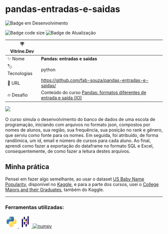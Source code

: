 # pandas-entradas-e-saidas

![Badge em Desenvolvimento](http://img.shields.io/static/v1?label=STATUS&message=EM%20DESENVOLVIMENTO&color=GREEN&style=for-the-badge)

![Badge code size](https://img.shields.io/github/languages/code-size/fab-souza/pandas-entradas-e-saidas)
![Badge de Atualização](https://img.shields.io/github/last-commit/fab-souza/pandas-entradas-e-saidas)

| :placard: Vitrine.Dev |    |
| -------------  | --- |
| :sparkles: Nome        | **Pandas: entradas e saídas**
| :label: Tecnologias | python
| :rocket: URL         | https://github.com/fab-souza/pandas-entradas-e-saidas/
| :fire: Desafio     | Conteúdo do curso [Pandas: formatos diferentes de entrada e saída (IO)](https://cursos.alura.com.br/course/pandas-io)

![](https://user-images.githubusercontent.com/67301805/208135938-c83ff4a2-951e-4dff-958a-bb3199690357.jpg#vitrinedev)

O curso simula o desenvolvimento do banco de dados de uma escola de programação, iniciando com arquivos no formato json, compostos por nomes de alunos, sua região, sua frequência, sua posição no rank e gênero, que serviu como fonte para os nomes. Em seguida, foi atribuído, de forma randômica, um id, email e número de cursos para cada aluno. Ao final, aprendi como fazer a exportação do dataframe no formato SQL e Excel, consequentemente, de como fazer a leitura destes arquivos.

## Minha prática

Pensei em fazer algo semelhante, ao usar o dataset [US Baby Name Popularity](https://www.kaggle.com/datasets/robikscube/us-baby-name-popularity?select=names.csv), disponível no [Kaggle](https://www.kaggle.com/), e para a parte dos cursos, usei o [College Majors and their Graduates](https://www.kaggle.com/datasets/thedevastator/uncovering-insights-to-college-majors-and-their), também do Kaggle.


---
<h3>Ferramentas utilizadas:</h3>
    <p> <a href="https://www.python.org" target="_blank" rel="noreferrer"> <img src="https://raw.githubusercontent.com/devicons/devicon/master/icons/python/python-original.svg" alt="python" width="40" height="40"/> </a>
        <a href="https://pandas.pydata.org/" target="_blank" rel="noreferrer"> <img src="https://raw.githubusercontent.com/devicons/devicon/2ae2a900d2f041da66e950e4d48052658d850630/icons/pandas/pandas-original.svg" alt="pandas" width="40" height="40"/> 
        <a href="https://numpy.org/" target="_blank" rel="noreferrer"> <img src="https://numpy.org/images/logo.svg" alt="numpy" width="40" height="40"/>
          </p>

